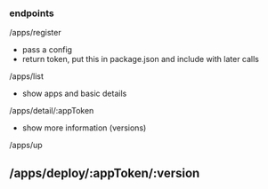

### endpoints

/apps/register
- pass a config
- return token, put this in package.json and include with later calls

/apps/list
- show apps and basic details

/apps/detail/:appToken
- show more information (versions)

/apps/up

/apps/deploy/:appToken/:version
- 